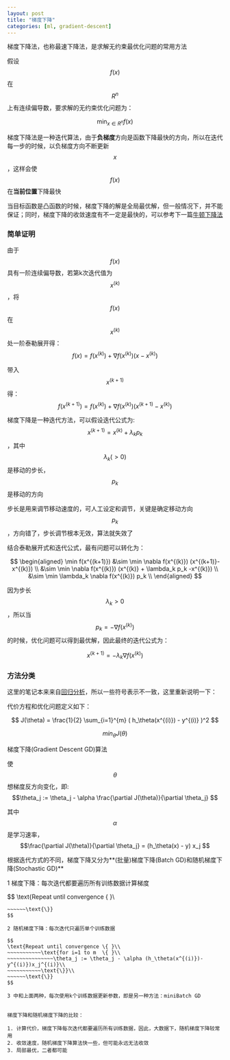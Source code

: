 ```yaml
---
layout: post
title: "梯度下降"
categories: [ml, gradient-descent]
---
```


梯度下降法，也称最速下降法，是求解无约束最优化问题的常用方法

假设$$f(x)$$在$$R^n$$上有连续偏导数，要求解的无约束优化问题为：

$$ \min_{x \in R^n} f(x) $$

梯度下降法是一种迭代算法，由于**负梯度**方向是函数下降最快的方向，所以在迭代每一步的时候，以负梯度方向不断更新$$x$$，这样会使$$f(x)$$在**当前位置**下降最快

当目标函数是凸函数的时候，梯度下降的解是全局最优解，但一般情况下，并不能保证；同时，梯度下降的收敛速度有不一定是最快的，可以参考下一篇[牛顿下降法](/posts/newton-method/)

### 简单证明

由于$$f(x)$$具有一阶连续偏导数，若第k次迭代值为$$x^{(k)}$$，将$$f(x)$$在$$x^{(k)}$$处一阶泰勒展开得：$$f(x) = f(x^{(k)}) + \nabla f(x^{(k)}) (x-x^{(k)})$$

带入$$x^{(k+1)}$$得： $$ f(x^{(k+1)}) = f(x^{(k)}) + \nabla f(x^{(k)}) (x^{(k+1)}-x^{(k)}) $$

梯度下降是一种迭代方法，可以假设迭代公式为:$$ x^{(k+1)} = x^{(k)} + \lambda_k p_k $$，其中$$\lambda_k (>0)$$是移动的步长，$$p_k$$是移动的方向

步长是用来调节移动速度的，可人工设定和调节，关键是确定移动方向$$p_k$$，方向错了，步长调节根本无效，算法就失效了

结合泰勒展开式和迭代公式，最有问题可以转化为：

$$
\begin{aligned}
\min f(x^{(k+1)}) 
&\sim  \min \nabla f(x^{(k)}) (x^{(k+1)}-x^{(k)}) \\
&\sim  \min \nabla f(x^{(k)}) (x^{(k)} + \lambda_k p_k -x^{(k)}) \\
&\sim  \min \lambda_k \nabla f(x^{(k)}) p_k  \\
\end{aligned}
$$

因为步长$$\lambda_k > 0$$，所以当$$p_k = -\nabla f(x^{(k)})$$的时候，优化问题可以得到最优解，因此最终的迭代公式为：

$$x^{(k+1)} = - \lambda_k \nabla f(x^{(k)})$$


### 方法分类

这里的笔记本来来自[回归分析](/posts/regression/)，所以一些符号表示不一致，这里重新说明一下：


代价方程和优化问题定义如下：

$$ J(\theta) = \frac{1}{2} \sum_{i=1}^{m} ( h_\theta(x^{(i)}) - y^{(i)}  )^2 $$

$$ min_\theta J(\theta) $$

梯度下降(Gradient Descent GD)算法

使$$\theta$$想梯度反方向变化，即: $$\theta_j := \theta_j - \alpha \frac{\partial J(\theta)}{\partial \theta_j} $$

其中 $$\alpha$$ 是学习速率，$$\frac{\partial J(\theta)}{\partial \theta_j} = (h_\theta(x) - y) x_j $$

根据迭代方式的不同，梯度下降又分为**(批量)梯度下降(Batch GD)和随机梯度下降(Stochastic GD)**

1 梯度下降：每次迭代都要遍历所有训练数据计算梯度

$$
\text{Repeat until convergence \{ }\\
~~~~~~~~~~~~~~~\theta_j := \theta_j - \alpha \sum_{i=1}^{m} (h_\theta(x^{(i)})-y^{(i)})x_j^{(i)}\\
~~~~~~\text{\}}
$$

2 随机梯度下降：每次迭代只遍历单个训练数据

$$
\text{Repeat until convergence \{ }\\
~~~~~~~~~~~\text{for i=1 to m  \{ }\\
~~~~~~~~~~~~~~~\theta_j := \theta_j - \alpha (h_\theta(x^{(i)})-y^{(i)})x_j^{(i)}\\
~~~~~~~~~~~\text{\}}\\
~~~~~~\text{\}}
$$

3 中和上面两种，每次使用k个训练数据更新参数，即是另一种方法：miniBatch GD


梯度下降和随机梯度下降的比较：

1. 计算代价，梯度下降每次迭代都要遍历所有训练数据，因此，大数据下，随机梯度下降较常用
2. 收敛速度，随机梯度下降算法快一些，但可能永远无法收敛
3. 局部最优，二者都可能

